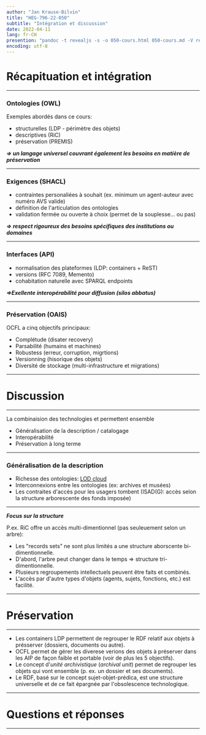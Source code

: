 ```yaml
---
author: "Jan Krause-Bilvin"
title: "HEG-796-22-050"
subtitle: "Intégration et discussion"
date: 2022-04-11
lang: fr-CH
presention: "pandoc -t revealjs -s -o 050-cours.html 050-cours.md -V revealjs-url=reveal.js -V theme=league --katex; pandoc -t html5 -o 050-cours.pdf 050-cours.md"
encoding: utf-8
---
```


# Récapituation et intégration

---

### Ontologies (OWL)

Exemples abordés dans ce cours:

  * structurelles (LDP - périmètre des objets)
  * descriptives (RiC)
  * préservation (PREMIS)
 
***=> un langage universel couvrant également les besoins en matière de préservation***
 
---

### Exigences (SHACL)
 

* contraintes personaliées à souhait (ex. minimum un agent-auteur avec numéro AVS valide)
* définition de l'articulation des ontologies
* validation fermée ou ouverte à choix (permet de la souplesse... ou pas)

***=> respect rigoureux des besoins spécifiques des institutions ou domaines***

---


### Interfaces (API)

* normalisation des plateformes (LDP: containers + ReST)
* versions (RFC 7089, Memento)
* cohabitation naturelle avec SPARQL endpoints

***=>Exellente interopérabilité pour diffusion (silos abbatus)***

---

### Préservation (OAIS)

OCFL a cinq objectifs principaux:
* Complétude (disater recovery)
* Parsabilité (humains et machines)
* Robustess (erreur, corruption, migrtions)
* Versionning (hisorique des objets)
* Diversité de stockage (multi-infrastructure et migrations)

---

# Discussion

---

La combinaision des technologies et permettent ensemble

* Généralisation de la description / catalogage
* Interopérabilité
* Préservation à long terme

---

### Généralisation de la description

* Richesse des ontologies: [LOD cloud](https://lod-cloud.net/)
* Interconnexions entre les ontologies (ex: archives et musées)
* Les contraites d'accès pour les usagers tombent (ISAD(G): accès selon la structure arborescente des fonds imposée)


---

***Focus sur la structure***

P.ex. RiC offre un accès multi-dimentionnel (pas seuleuement selon un arbre):

* Les "records sets" ne sont plus limités a une structure aborscente bi-dimentionnelle.
* D'abord, l'arbre peut changer dans le temps => structure tri-dimentionnelle.
* Plusieurs regroupements intellectuels peuvent être faits et combinés.
* L'accès par d'autre types d'objets (agents, sujets, fonctions, etc.) est facilité.

---

# Préservation

---

* Les containers LDP permettent de regrouper le RDF relatif aux objets à présserver (dossiers, documents ou autre).
* OCFL permet de gérer les diverese verions des objets à préserver dans les AIP de façon faible et portable (voir de plus les 5 objectifs).
* Le concept d'*unité archivistique* (*archival unit*) permet de regrouper les objets qui vont ensemble (p. ex. un dossier et ses documents).
* Le RDF, basé sur le concept sujet-objet-prédica, est une structure universelle et de ce fait épargnée par l'obsolescence technologique.  

---

# Questions et réponses

---

